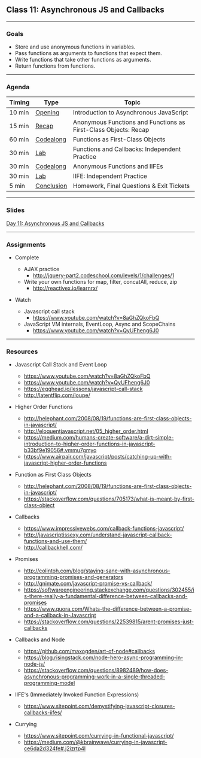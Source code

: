 ## Class 11: Asynchronous JS and Callbacks

---

### Goals
* Store and use anonymous functions in variables.
* Pass functions as arguments to functions that expect them.
* Write functions that take other functions as arguments.
* Return functions from functions.

---

### Agenda

| Timing | Type | Topic |
| --- | --- | --- |
| 10 min | [Opening](#opening) | Introduction to Asynchronous JavaScript |
| 15 min | [Recap](#recap) | Anonymous Functions and Functions as First-Class Objects: Recap |
| 60 min | [Codealong](#codealong1) | Functions as First-Class Objects |
| 30 min | [Lab](#lab1) | Functions and Callbacks: Independent Practice |
| 30 min | [Codealong](#codealong2)  | Anonymous Functions and IIFEs  |
| 30 min | [Lab](#lab2) | IIFE: Independent Practice  |
| 5 min |  [Conclusion](#conclusion)| Homework, Final Questions & Exit Tickets |


---


### Slides

[Day 11: Asynchronous JS and Callbacks](http://ga-students.github.io/JS-BOS-03/11-asynchronous-js-and-callbacks/)

---

### Assignments

* Complete 
	- AJAX practice 
		- http://jquery-part2.codeschool.com/levels/1/challenges/1
	- Write your own functions for map, filter, concatAll, reduce, zip 
		- http://reactivex.io/learnrx/
		
* Watch
	- Javascript call stack 
		- https://www.youtube.com/watch?v=8aGhZQkoFbQ
	- JavaScript VM internals, EventLoop, Async and ScopeChains 
		- https://www.youtube.com/watch?v=QyUFheng6J0
	
---

### Resources


- Javascript Call Stack and Event Loop 
	- https://www.youtube.com/watch?v=8aGhZQkoFbQ
	- https://www.youtube.com/watch?v=QyUFheng6J0
	- https://egghead.io/lessons/javascript-call-stack
	- http://latentflip.com/loupe/

- Higher Order Functions
	- http://helephant.com/2008/08/19/functions-are-first-class-objects-in-javascript/
	- http://eloquentjavascript.net/05_higher_order.html
	- https://medium.com/humans-create-software/a-dirt-simple-introduction-to-higher-order-functions-in-javascript-b33bf9e19056#.vmmu7gmyo
	- https://www.airpair.com/javascript/posts/catching-up-with-javascript-higher-order-functions

- Function as First Class Objects
	- http://helephant.com/2008/08/19/functions-are-first-class-objects-in-javascript/
	- https://stackoverflow.com/questions/705173/what-is-meant-by-first-class-object

- Callbacks
  - https://www.impressivewebs.com/callback-functions-javascript/
  - http://javascriptissexy.com/understand-javascript-callback-functions-and-use-them/
  - http://callbackhell.com/

- Promises
	- http://colintoh.com/blog/staying-sane-with-asynchronous-programming-promises-and-generators
	- http://qnimate.com/javascript-promise-vs-callback/
	- https://softwareengineering.stackexchange.com/questions/302455/is-there-really-a-fundamental-difference-between-callbacks-and-promises
	- https://www.quora.com/Whats-the-difference-between-a-promise-and-a-callback-in-Javascript
	- https://stackoverflow.com/questions/22539815/arent-promises-just-callbacks

- Callbacks and Node
	- https://github.com/maxogden/art-of-node#callbacks
	- https://blog.risingstack.com/node-hero-async-programming-in-node-js/
	- https://stackoverflow.com/questions/8982489/how-does-asynchronous-programming-work-in-a-single-threaded-programming-model

- IIFE's (Immediately Invoked Function Expressions)
  - https://www.sitepoint.com/demystifying-javascript-closures-callbacks-iifes/

- Currying
	- https://www.sitepoint.com/currying-in-functional-javascript/
	- https://medium.com/@kbrainwave/currying-in-javascript-ce6da2d324fe#.j2izrtp4l